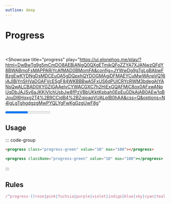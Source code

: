 ```yaml
---
outline: deep
---
```


# Progress

<br />

<Showcase
  title="progress"
  play="https://ui.elonehoo.me/play/?html=DwBwTg9g5mCmDO8AEBjANgQ0QXgETmjkQFoZZYA7XJANwzQFdY8BWABmoFsMAPPARjYcAfMAD0BMomFA&config=JYWwDg9gTgLgBAbwFBzgEwKYDNgDsMDCEuOA5gDQpxhQYDOGMAgjDFMAEYCuMwWAnpVQ16jAJIBjYnSHVaDGAFVcESgF84WKBBBwA5FxUS6dPUlCRYcRWM3bdegAIYANsQwALCBAD0XYGZIGAAelvCYWACGXC7h2HiExGQAFMjC8ox0AFxwANpUqDbJAJSy6aJKKiVlchUsbJw8fPzVBbUKktKpbah0EpEuGDkAjAB0AEw1qBJouDl6Hqxg2T4%2B9CCjdB4%2BZqioaqVUALpIB0hAA&css=Q&options=N4IgLgTghgdgzgMwPYQLYgFwKgGzgUwF8g"
>
  <div class="space-center">
    <progress class="progress-green" value="50" max="100"></progress>
  </div>
</Showcase>

## Usage

::: code-group

```html [HTML]
<progress class="progress-green" value="10" max="100"></progress>
```

```jsx [JSX]
<progress className="progress-green" value="10" max="100"></progress>
```

:::

## Rules

```ts
/^progress-((rose|pink|fuchsia|purple|violet|indigo|blue|sky|cyan|teal|emerald|green|lime|yellow|amber|orange|red|gray|slate|zinc|neutral|stone|light|dark|lightblue|warmgray|truegray|coolgray|bluegray))$/
```

